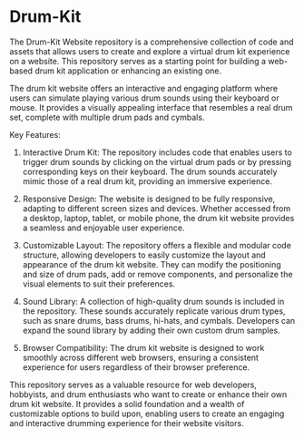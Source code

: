 # Drum-Kit

The Drum-Kit Website repository is a comprehensive collection of code and assets that allows users to create and explore a virtual drum kit experience on a website. This repository serves as a starting point for building a web-based drum kit application or enhancing an existing one.

The drum kit website offers an interactive and engaging platform where users can simulate playing various drum sounds using their keyboard or mouse. It provides a visually appealing interface that resembles a real drum set, complete with multiple drum pads and cymbals.

Key Features:
1. Interactive Drum Kit: The repository includes code that enables users to trigger drum sounds by clicking on the virtual drum pads or by pressing corresponding keys on their keyboard. The drum sounds accurately mimic those of a real drum kit, providing an immersive experience.

2. Responsive Design: The website is designed to be fully responsive, adapting to different screen sizes and devices. Whether accessed from a desktop, laptop, tablet, or mobile phone, the drum kit website provides a seamless and enjoyable user experience.

3. Customizable Layout: The repository offers a flexible and modular code structure, allowing developers to easily customize the layout and appearance of the drum kit website. They can modify the positioning and size of drum pads, add or remove components, and personalize the visual elements to suit their preferences.

4. Sound Library: A collection of high-quality drum sounds is included in the repository. These sounds accurately replicate various drum types, such as snare drums, bass drums, hi-hats, and cymbals. Developers can expand the sound library by adding their own custom drum samples.

5. Browser Compatibility: The drum kit website is designed to work smoothly across different web browsers, ensuring a consistent experience for users regardless of their browser preference.

This repository serves as a valuable resource for web developers, hobbyists, and drum enthusiasts who want to create or enhance their own drum kit website. It provides a solid foundation and a wealth of customizable options to build upon, enabling users to create an engaging and interactive drumming experience for their website visitors.
